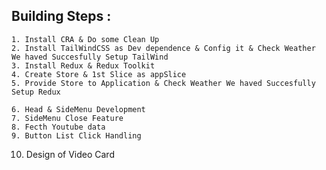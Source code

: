 

## Building Steps :
    1. Install CRA & Do some Clean Up
    2. Install TailWindCSS as Dev dependence & Config it & Check Weather We haved Succesfully Setup TailWind
    3. Install Redux & Redux Toolkit 
    4. Create Store & 1st Slice as appSlice
    5. Provide Store to Application & Check Weather We haved Succesfully Setup Redux

    6. Head & SideMenu Development
    7. SideMenu Close Feature
    8. Fecth Youtube data
    9. Button List Click Handling
   10. Design of Video Card
   


